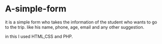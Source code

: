 # A-simple-form
it is a simple form who takes the information of the student who wants to go to the trip.
like his name, phone, age, email and any other suggestion.

in this I used HTML,CSS and PHP.
